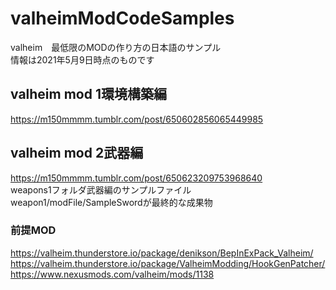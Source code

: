# valheimModCodeSamples
valheim　最低限のMODの作り方の日本語のサンプル  
情報は2021年5月9日時点のものです  

## valheim mod 1環境構築編
https://m150mmmm.tumblr.com/post/650602856065449985  

## valheim mod 2武器編
https://m150mmmm.tumblr.com/post/650623209753968640  
weapons1フォルダ武器編のサンプルファイル  
weapon1/modFile/SampleSwordが最終的な成果物  

### 前提MOD
https://valheim.thunderstore.io/package/denikson/BepInExPack_Valheim/  
https://valheim.thunderstore.io/package/ValheimModding/HookGenPatcher/  
https://www.nexusmods.com/valheim/mods/1138  



